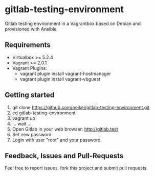 # gitlab-testing-environment

Gitlab testing environment in a Vagrantbox based on Debian and provisioned with Ansible.

## Requirements

- Virtualbox >= 5.2.4
- Vagrant >= 2.0.1
- Vagrant Plugins:
  - vagrant plugin install vagrant-hostmanager
  - vagrant plugin install vagrant-vbguest

## Getting started

1. git clone https://github.com/neikei/gitlab-testing-environment.git
2. cd gitlab-testing-environment
3. vagrant up
4. ... wait ...
5. Open Gitlab in your web browser: http://gitlab.test
6. Set new password
7. Login with user "root" and your password

## Feedback, Issues and Pull-Requests

Feel free to report issues, fork this project and submit pull requests.